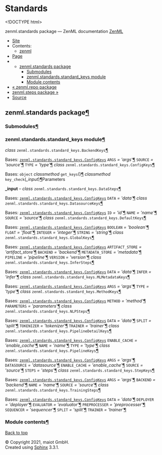 # Standards

&lt;!DOCTYPE html&gt;

zenml.standards package — ZenML documentation  [ZenML](https://github.com/maiot-io/zenml/tree/e2cf3eb9599a3b31a4ee646048d90127dfdbb178/docs/sphinx_docs/_build/html/index.html)

*  [Site](https://github.com/maiot-io/zenml/tree/e2cf3eb9599a3b31a4ee646048d90127dfdbb178/docs/sphinx_docs/_build/html/index.html)
  * Contents:
    * [zenml](https://github.com/maiot-io/zenml/tree/e2cf3eb9599a3b31a4ee646048d90127dfdbb178/docs/sphinx_docs/_build/html/modules.html)
*  [Page](zenml.standards.md)
  * * [zenml.standards package](zenml.standards.md)
      * [Submodules](zenml.standards.md#submodules)
      * [zenml.standards.standard\_keys module](zenml.standards.md#module-zenml.standards.standard_keys)
      * [Module contents](zenml.standards.md#module-zenml.standards)
* [ « zenml.repo package](zenml.repo.md)
* [ zenml.steps package »](zenml.steps/)
*  [Source](https://github.com/maiot-io/zenml/tree/e2cf3eb9599a3b31a4ee646048d90127dfdbb178/docs/sphinx_docs/_build/html/_sources/zenml.standards.rst.txt)

## zenml.standards package[¶](zenml.standards.md#zenml-standards-package)

### Submodules[¶](zenml.standards.md#submodules)

### zenml.standards.standard\_keys module[¶](zenml.standards.md#module-zenml.standards.standard_keys)

 _class_ `zenml.standards.standard_keys.BackendKeys`[¶](zenml.standards.md#zenml.standards.standard_keys.BackendKeys)

Bases: [`zenml.standards.standard_keys.ConfigKeys`](zenml.standards.md#zenml.standards.standard_keys.ConfigKeys) `ARGS` _= 'args'_[¶](zenml.standards.md#zenml.standards.standard_keys.BackendKeys.ARGS) `SOURCE` _= 'source'_[¶](zenml.standards.md#zenml.standards.standard_keys.BackendKeys.SOURCE) `TYPE` _= 'type'_[¶](zenml.standards.md#zenml.standards.standard_keys.BackendKeys.TYPE) _class_ `zenml.standards.standard_keys.ConfigKeys`[¶](zenml.standards.md#zenml.standards.standard_keys.ConfigKeys)

Bases: `object` _classmethod_ `get_keys`\(\)[¶](zenml.standards.md#zenml.standards.standard_keys.ConfigKeys.get_keys) _classmethod_ `key_check`\(_\_input_\)[¶](zenml.standards.md#zenml.standards.standard_keys.ConfigKeys.key_check)Parameters

**\_input** – _class_ `zenml.standards.standard_keys.DataSteps`[¶](zenml.standards.md#zenml.standards.standard_keys.DataSteps)

Bases: [`zenml.standards.standard_keys.ConfigKeys`](zenml.standards.md#zenml.standards.standard_keys.ConfigKeys) `DATA` _= 'data'_[¶](zenml.standards.md#zenml.standards.standard_keys.DataSteps.DATA) _class_ `zenml.standards.standard_keys.DatasourceKeys`[¶](zenml.standards.md#zenml.standards.standard_keys.DatasourceKeys)

Bases: [`zenml.standards.standard_keys.ConfigKeys`](zenml.standards.md#zenml.standards.standard_keys.ConfigKeys) `ID` _= 'id'_[¶](zenml.standards.md#zenml.standards.standard_keys.DatasourceKeys.ID) `NAME` _= 'name'_[¶](zenml.standards.md#zenml.standards.standard_keys.DatasourceKeys.NAME) `SOURCE` _= 'source'_[¶](zenml.standards.md#zenml.standards.standard_keys.DatasourceKeys.SOURCE) _class_ `zenml.standards.standard_keys.DefaultKeys`[¶](zenml.standards.md#zenml.standards.standard_keys.DefaultKeys)

Bases: [`zenml.standards.standard_keys.ConfigKeys`](zenml.standards.md#zenml.standards.standard_keys.ConfigKeys) `BOOLEAN` _= 'boolean'_[¶](zenml.standards.md#zenml.standards.standard_keys.DefaultKeys.BOOLEAN) `FLOAT` _= 'float'_[¶](zenml.standards.md#zenml.standards.standard_keys.DefaultKeys.FLOAT) `INTEGER` _= 'integer'_[¶](zenml.standards.md#zenml.standards.standard_keys.DefaultKeys.INTEGER) `STRING` _= 'string'_[¶](zenml.standards.md#zenml.standards.standard_keys.DefaultKeys.STRING) _class_ `zenml.standards.standard_keys.GlobalKeys`[¶](zenml.standards.md#zenml.standards.standard_keys.GlobalKeys)

Bases: [`zenml.standards.standard_keys.ConfigKeys`](zenml.standards.md#zenml.standards.standard_keys.ConfigKeys) `ARTIFACT_STORE` _= 'artifact\_store'_[¶](zenml.standards.md#zenml.standards.standard_keys.GlobalKeys.ARTIFACT_STORE) `BACKEND` _= 'backend'_[¶](zenml.standards.md#zenml.standards.standard_keys.GlobalKeys.BACKEND) `METADATA_STORE` _= 'metadata'_[¶](zenml.standards.md#zenml.standards.standard_keys.GlobalKeys.METADATA_STORE) `PIPELINE` _= 'pipeline'_[¶](zenml.standards.md#zenml.standards.standard_keys.GlobalKeys.PIPELINE) `VERSION` _= 'version'_[¶](zenml.standards.md#zenml.standards.standard_keys.GlobalKeys.VERSION) _class_ `zenml.standards.standard_keys.InferSteps`[¶](zenml.standards.md#zenml.standards.standard_keys.InferSteps)

Bases: [`zenml.standards.standard_keys.ConfigKeys`](zenml.standards.md#zenml.standards.standard_keys.ConfigKeys) `DATA` _= 'data'_[¶](zenml.standards.md#zenml.standards.standard_keys.InferSteps.DATA) `INFER` _= 'infer'_[¶](zenml.standards.md#zenml.standards.standard_keys.InferSteps.INFER) _class_ `zenml.standards.standard_keys.MLMetadataKeys`[¶](zenml.standards.md#zenml.standards.standard_keys.MLMetadataKeys)

Bases: [`zenml.standards.standard_keys.ConfigKeys`](zenml.standards.md#zenml.standards.standard_keys.ConfigKeys) `ARGS` _= 'args'_[¶](zenml.standards.md#zenml.standards.standard_keys.MLMetadataKeys.ARGS) `TYPE` _= 'type'_[¶](zenml.standards.md#zenml.standards.standard_keys.MLMetadataKeys.TYPE) _class_ `zenml.standards.standard_keys.MethodKeys`[¶](zenml.standards.md#zenml.standards.standard_keys.MethodKeys)

Bases: [`zenml.standards.standard_keys.ConfigKeys`](zenml.standards.md#zenml.standards.standard_keys.ConfigKeys) `METHOD` _= 'method'_[¶](zenml.standards.md#zenml.standards.standard_keys.MethodKeys.METHOD) `PARAMETERS` _= 'parameters'_[¶](zenml.standards.md#zenml.standards.standard_keys.MethodKeys.PARAMETERS) _class_ `zenml.standards.standard_keys.NLPSteps`[¶](zenml.standards.md#zenml.standards.standard_keys.NLPSteps)

Bases: [`zenml.standards.standard_keys.ConfigKeys`](zenml.standards.md#zenml.standards.standard_keys.ConfigKeys) `DATA` _= 'data'_[¶](zenml.standards.md#zenml.standards.standard_keys.NLPSteps.DATA) `SPLIT` _= 'split'_[¶](zenml.standards.md#zenml.standards.standard_keys.NLPSteps.SPLIT) `TOKENIZER` _= 'tokenizer'_[¶](zenml.standards.md#zenml.standards.standard_keys.NLPSteps.TOKENIZER) `TRAINER` _= 'trainer'_[¶](zenml.standards.md#zenml.standards.standard_keys.NLPSteps.TRAINER) _class_ `zenml.standards.standard_keys.PipelineDetailKeys`[¶](zenml.standards.md#zenml.standards.standard_keys.PipelineDetailKeys)

Bases: [`zenml.standards.standard_keys.ConfigKeys`](zenml.standards.md#zenml.standards.standard_keys.ConfigKeys) `ENABLE_CACHE` _= 'enable\_cache'_[¶](zenml.standards.md#zenml.standards.standard_keys.PipelineDetailKeys.ENABLE_CACHE) `NAME` _= 'name'_[¶](zenml.standards.md#zenml.standards.standard_keys.PipelineDetailKeys.NAME) `TYPE` _= 'type'_[¶](zenml.standards.md#zenml.standards.standard_keys.PipelineDetailKeys.TYPE) _class_ `zenml.standards.standard_keys.PipelineKeys`[¶](zenml.standards.md#zenml.standards.standard_keys.PipelineKeys)

Bases: [`zenml.standards.standard_keys.ConfigKeys`](zenml.standards.md#zenml.standards.standard_keys.ConfigKeys) `ARGS` _= 'args'_[¶](zenml.standards.md#zenml.standards.standard_keys.PipelineKeys.ARGS) `DATASOURCE` _= 'datasource'_[¶](zenml.standards.md#zenml.standards.standard_keys.PipelineKeys.DATASOURCE) `ENABLE_CACHE` _= 'enable\_cache'_[¶](zenml.standards.md#zenml.standards.standard_keys.PipelineKeys.ENABLE_CACHE) `SOURCE` _= 'source'_[¶](zenml.standards.md#zenml.standards.standard_keys.PipelineKeys.SOURCE) `STEPS` _= 'steps'_[¶](zenml.standards.md#zenml.standards.standard_keys.PipelineKeys.STEPS) _class_ `zenml.standards.standard_keys.StepKeys`[¶](zenml.standards.md#zenml.standards.standard_keys.StepKeys)

Bases: [`zenml.standards.standard_keys.ConfigKeys`](zenml.standards.md#zenml.standards.standard_keys.ConfigKeys) `ARGS` _= 'args'_[¶](zenml.standards.md#zenml.standards.standard_keys.StepKeys.ARGS) `BACKEND` _= 'backend'_[¶](zenml.standards.md#zenml.standards.standard_keys.StepKeys.BACKEND) `NAME` _= 'name'_[¶](zenml.standards.md#zenml.standards.standard_keys.StepKeys.NAME) `SOURCE` _= 'source'_[¶](zenml.standards.md#zenml.standards.standard_keys.StepKeys.SOURCE) _class_ `zenml.standards.standard_keys.TrainingSteps`[¶](zenml.standards.md#zenml.standards.standard_keys.TrainingSteps)

Bases: [`zenml.standards.standard_keys.ConfigKeys`](zenml.standards.md#zenml.standards.standard_keys.ConfigKeys) `DATA` _= 'data'_[¶](zenml.standards.md#zenml.standards.standard_keys.TrainingSteps.DATA) `DEPLOYER` _= 'deployer'_[¶](zenml.standards.md#zenml.standards.standard_keys.TrainingSteps.DEPLOYER) `EVALUATOR` _= 'evaluator'_[¶](zenml.standards.md#zenml.standards.standard_keys.TrainingSteps.EVALUATOR) `PREPROCESSER` _= 'preprocesser'_[¶](zenml.standards.md#zenml.standards.standard_keys.TrainingSteps.PREPROCESSER) `SEQUENCER` _= 'sequencer'_[¶](zenml.standards.md#zenml.standards.standard_keys.TrainingSteps.SEQUENCER) `SPLIT` _= 'split'_[¶](zenml.standards.md#zenml.standards.standard_keys.TrainingSteps.SPLIT) `TRAINER` _= 'trainer'_[¶](zenml.standards.md#zenml.standards.standard_keys.TrainingSteps.TRAINER)

### Module contents[¶](zenml.standards.md#module-zenml.standards)

 [Back to top](zenml.standards.md)

 © Copyright 2021, maiot GmbH.  
 Created using [Sphinx](http://sphinx-doc.org/) 3.3.1.  


